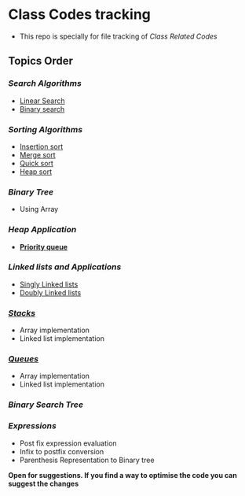 # Class Codes tracking

- This repo is specially for file tracking of *Class Related Codes*

<!-- Contents links -->
## Topics Order
### _Search Algorithms_ 
- [Linear Search]()
- [Binary search](./Search_Algos/Binary_search)
### _Sorting Algorithms_
- [Insertion sort](./Sorting_Algos/Insertion_sort)
- [Merge sort](./Sorting_Algos/Merge_sort)
- [Quick sort](./Sorting_Algos/Quick_sort)
- [Heap sort](./Sorting_Algos/Heap_sort)
### _Binary Tree_
- Using Array
### _Heap Application_
- [__Priority queue__](./Priority_queue) 
### _Linked lists and Applications_
- [Singly Linked lists](./Linked_lists/singly_linked_list)
- [Doubly Linked lists](./Linked_lists/Doubly_linked_list)
### [_Stacks_](./Stack)
- Array implementation
- Linked list implementation
### [_Queues_](./Queue)
- Array implementation
- Linked list implementation
### _Binary Search Tree_
### _Expressions_
- Post fix expression evaluation
- Infix to postfix conversion
- Parenthesis Representation to Binary tree
    
__Open for suggestions. If you find a way to optimise the code you can suggest the changes__
